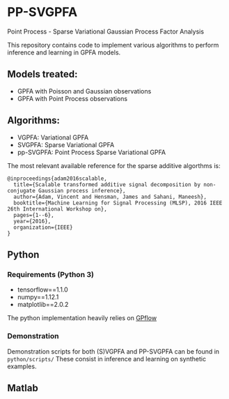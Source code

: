 # PP-SVGPFA

Point Process - Sparse Variational Gaussian Process Factor Analysis

This repository contains code to implement various algorithms
to perform inference and learning in GPFA models.

## Models treated:
* GPFA with Poisson and Gaussian observations
* GPFA with Point Process observations


## Algorithms:
* VGPFA: Variational GPFA
* SVGPFA: Sparse Variational GPFA
* pp-SVGPFA: Point Process Sparse Variational GPFA

The most relevant available reference for the sparse additive algorthms is:
```
@inproceedings{adam2016scalable,
  title={Scalable transformed additive signal decomposition by non-conjugate Gaussian process inference},
  author={Adam, Vincent and Hensman, James and Sahani, Maneesh},
  booktitle={Machine Learning for Signal Processing (MLSP), 2016 IEEE 26th International Workshop on},
  pages={1--6},
  year={2016},
  organization={IEEE}
}
```

## Python

### Requirements (Python 3)
* tensorflow==1.1.0
* numpy==1.12.1
* matplotlib==2.0.2


The python implementation heavily relies on [GPflow](https://github.com/GPflow/GPflow)


### Demonstration

Demonstration scripts for both (S)VGPFA and PP-SVGPFA can be found in `python/scripts/`
These consist in inference and learning on synthetic examples.


## Matlab
